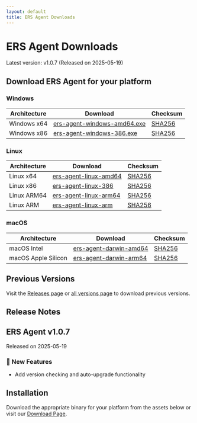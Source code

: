 ```yaml
---
layout: default
title: ERS Agent Downloads
---
```


# ERS Agent Downloads

Latest version: v1.0.7 (Released on 2025-05-19)

## Download ERS Agent for your platform

### Windows

| Architecture | Download | Checksum |
|-------------|----------|----------|
| Windows x64 | [ers-agent-windows-amd64.exe](https://github.com/forewall/ers-release/releases/latest/download/ers-agent-windows-amd64.exe) | [SHA256](https://github.com/forewall/ers-release/releases/latest/download/ers-agent-windows-amd64.exe.sha256) |
| Windows x86 | [ers-agent-windows-386.exe](https://github.com/forewall/ers-release/releases/latest/download/ers-agent-windows-386.exe) | [SHA256](https://github.com/forewall/ers-release/releases/latest/download/ers-agent-windows-386.exe.sha256) |

### Linux

| Architecture | Download | Checksum |
|-------------|----------|----------|
| Linux x64 | [ers-agent-linux-amd64](https://github.com/forewall/ers-release/releases/latest/download/ers-agent-linux-amd64) | [SHA256](https://github.com/forewall/ers-release/releases/latest/download/ers-agent-linux-amd64.sha256) |
| Linux x86 | [ers-agent-linux-386](https://github.com/forewall/ers-release/releases/latest/download/ers-agent-linux-386) | [SHA256](https://github.com/forewall/ers-release/releases/latest/download/ers-agent-linux-386.sha256) |
| Linux ARM64 | [ers-agent-linux-arm64](https://github.com/forewall/ers-release/releases/latest/download/ers-agent-linux-arm64) | [SHA256](https://github.com/forewall/ers-release/releases/latest/download/ers-agent-linux-arm64.sha256) |
| Linux ARM | [ers-agent-linux-arm](https://github.com/forewall/ers-release/releases/latest/download/ers-agent-linux-arm) | [SHA256](https://github.com/forewall/ers-release/releases/latest/download/ers-agent-linux-arm.sha256) |

### macOS

| Architecture | Download | Checksum |
|-------------|----------|----------|
| macOS Intel | [ers-agent-darwin-amd64](https://github.com/forewall/ers-release/releases/latest/download/ers-agent-darwin-amd64) | [SHA256](https://github.com/forewall/ers-release/releases/latest/download/ers-agent-darwin-amd64.sha256) |
| macOS Apple Silicon | [ers-agent-darwin-arm64](https://github.com/forewall/ers-release/releases/latest/download/ers-agent-darwin-arm64) | [SHA256](https://github.com/forewall/ers-release/releases/latest/download/ers-agent-darwin-arm64.sha256) |

## Previous Versions

Visit the [Releases page](https://github.com/forewall/ers-release/releases) or [all versions page](/all-versions/) to download previous versions.

## Release Notes

## ERS Agent v1.0.7

Released on 2025-05-19

### 🚀 New Features

- Add version checking and auto-upgrade functionality


## Installation

Download the appropriate binary for your platform from the assets below or visit our [Download Page](https://forewall.github.io/ers-release/).
